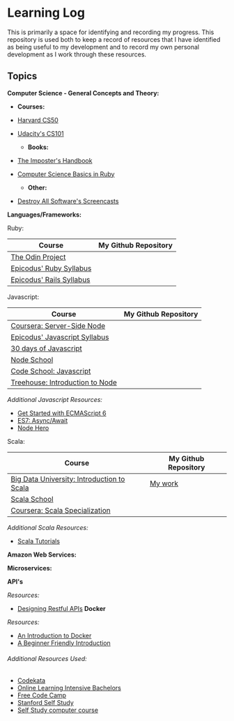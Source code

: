 # Learning Log

This is primarily a space for identifying and recording my progress. This repository is used both to keep a record of resources that I have identified as being useful to my development and to record my own personal development as I work through these resources.

## Topics

**Computer Science - General Concepts and Theory:**

  - **Courses:**
- [Harvard CS50](https://github.com/AnnaHollandSmith/harvard_CS50)
- [Udacity's CS101](https://www.udacity.com/course/intro-to-computer-science--cs101)

  - **Books:**
- [The Imposter's Handbook](https://bigmachine.io/products/the-imposters-handbook/)
- [Computer Science Basics in Ruby](./resources/CS.pdf)

  - **Other:**
- [Destroy All Software's Screencasts](https://www.destroyallsoftware.com/screencasts)

**Languages/Frameworks:**

Ruby:

Course | My Github Repository
--- | ---
[The Odin Project](http://www.theodinproject.com/courses) |
[Epicodus' Ruby Syllabus](https://www.learnhowtoprogram.com/ruby) |
[Epicodus' Rails Syllabus](https://www.learnhowtoprogram.com/rails) |

Javascript:

Course | My Github Repository
--- | ---
| [Coursera: Server-Side Node](https://github.com/AnnaHollandSmith/coursera_serverside_node)
[Epicodus' Javascript Syllabus](https://www.learnhowtoprogram.com/javascript) |
[30 days of Javascript](https://javascript30.com/) |
[Node School](https://nodeschool.io/#workshoppers) |
[Code School: Javascript](https://codeschool.pluralsight.com/account) |
[Treehouse: Introduction to Node](https://teamtreehouse.com/library/nodejs-basics) |


_Additional Javascript Resources:_

* [Get Started with ECMAScript 6](http://blog.teamtreehouse.com/get-started-ecmascript-6)
* [ES7: Async/Await](http://rossboucher.com/await/#/)
* [Node Hero](https://blog.risingstack.com/node-hero-tutorial-getting-started-with-node-js/)

Scala:

Course | My Github Repository
--- | ---
 [Big Data University: Introduction to Scala](https://bigdatauniversity.com/courses/introduction-to-scala/) | [My work](https://github.com/AnnaHollandSmith/Scala_101)
 [Scala School](http://twitter.github.io/scala_school/) |
 [Coursera: Scala Specialization](https://www.coursera.org/specializations/scala) |

 _Additional Scala Resources:_

 * [Scala Tutorials](http://scalatutorials.com/)

 **Amazon Web Services:**

 **Microservices:**

 **API's**

_Resources:_

* [Designing Restful APIs](https://www.udacity.com/course/designing-restful-apis--ud388)
 **Docker**

 _Resources:_

 * [An Introduction to Docker](https://www.codementor.io/docker/tutorial/what-is-docker-tutorial-andrew-baker-oreilly)
 * [A Beginner Friendly Introduction](https://medium.freecodecamp.com/a-beginner-friendly-introduction-to-containers-vms-and-docker-79a9e3e119b#.3h5ihvkx9)


###### Additional Resources Used:

 - [Codekata](http://codekata.com/)<br>
 - [Online Learning Intensive Bachelors](http://blog.agupieware.com/2014/06/online-learning-intensive-bachelors.html)
 - [Free Code Camp](https://www.freecodecamp.com/)
 - [Stanford Self Study](https://backdoorgraduteschooladmissions.quora.com/Self-study-for-Stanfords-MSCS-Foundation-courses)
 - [Self Study computer course](http://bradfieldcs.com/diy/)
